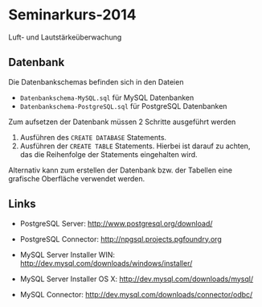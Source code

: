 Seminarkurs-2014
================

Luft- und Lautstärkeüberwachung

Datenbank
---------

Die Datenbankschemas befinden sich in den Dateien

* `Datenbankschema-MySQL.sql` für MySQL Datenbanken
* `Datenbankschema-PostgreSQL.sql` für PostgreSQL Datenbanken

Zum aufsetzen der Datenbank müssen 2 Schritte ausgeführt werden

1. Ausführen des `CREATE DATABASE` Statements.
2. Ausführen der `CREATE TABLE` Statements. Hierbei ist darauf zu achten, das die Reihenfolge der Statements eingehalten wird.

Alternativ kann zum erstellen der Datenbank bzw. der Tabellen eine grafische Oberfläche verwendet werden.

Links
-----

* PostgreSQL Server: http://www.postgresql.org/download/
* PostgreSQL Connector: http://npgsql.projects.pgfoundry.org

* MySQL Server Installer WIN: http://dev.mysql.com/downloads/windows/installer/
* MySQL Server Installer OS X: http://dev.mysql.com/downloads/mysql/
* MySQL Connector: http://dev.mysql.com/downloads/connector/odbc/
